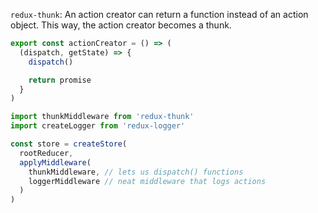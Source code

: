 `redux-thunk`: An action creator can return a function instead of an action object. This way, the action creator becomes a thunk.

```js
export const actionCreator = () => (
  (dispatch, getState) => {
    dispatch()

    return promise
  }
)
```

```js
import thunkMiddleware from 'redux-thunk'
import createLogger from 'redux-logger'

const store = createStore(
  rootReducer,
  applyMiddleware(
    thunkMiddleware, // lets us dispatch() functions
    loggerMiddleware // neat middleware that logs actions
  )
)
```
